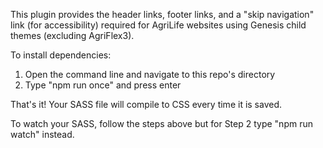 This plugin provides the header links, footer links, and a "skip navigation" link (for accessibility) required for AgriLife websites using Genesis child themes (excluding AgriFlex3).

To install dependencies:
1. Open the command line and navigate to this repo's directory
2. Type "npm run once" and press enter

That's it! Your SASS file will compile to CSS every time it is saved.

To watch your SASS, follow the steps above but for Step 2 type "npm run watch" instead.